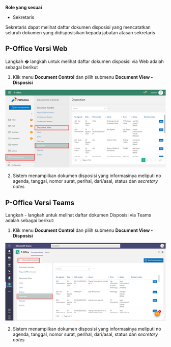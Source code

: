 **Role yang sesuai**

- Sekretaris

Sekretaris dapat melihat daftar dokumen disposisi yang mencatatkan seluruh dokumen yang didisposisikan kepada jabatan atasan sekretaris

## **P-Office Versi Web**

Langkah � langkah untuk melihat daftar dokumen disposisi via Web adalah sebagai berikut

1. Klik menu **Document Control** dan pilih submenu **Document View - Disposisi**

![gambar](DocumentControl/DC_Web/MM04.png)

2. Sistem menampilkan dokumen disposisi yang informasinya meliputi no agenda, tanggal, nomor surat, perihal, dari/asal, status dan *secretary notes*



## **P-Office Versi Teams**

Langkah - langkah untuk melihat daftar dokumen Disposisi via Teams adalah sebagai berikut:

1. Klik menu **Document Control** dan pilih submenu **Document View - Disposisi**

![gambar](DocumentControl/DC_Teams/DC04.png)

2. Sistem menampilkan dokumen disposisi yang informasinya meliputi no agenda, tanggal, nomor surat, perihal, dari/asal, status dan *secretary notes*
